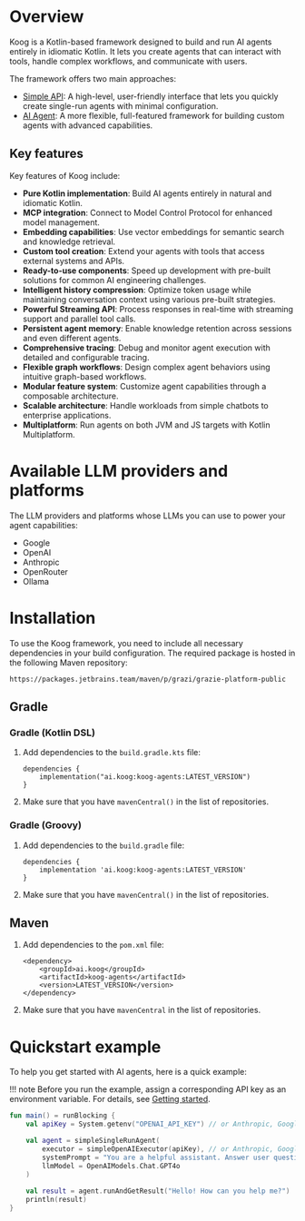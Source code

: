 # Overview

Koog is a Kotlin-based framework designed to build and run AI agents entirely in idiomatic Kotlin.
It lets you create agents that can interact with tools, handle complex workflows, and communicate with users.

The framework offers two main approaches:

* [Simple API](simple-api-getting-started): A high-level, user-friendly interface that lets you quickly create single-run agents with minimal configuration.
* [AI Agent](ai-agent-getting-started): A more flexible, full-featured framework for building custom agents with advanced capabilities.

## Key features

Key features of Koog include:

- **Pure Kotlin implementation**: Build AI agents entirely in natural and idiomatic Kotlin.
- **MCP integration**: Connect to Model Control Protocol for enhanced model management.
- **Embedding capabilities**: Use vector embeddings for semantic search and knowledge retrieval.
- **Custom tool creation**: Extend your agents with tools that access external systems and APIs.
- **Ready-to-use components**: Speed up development with pre-built solutions for common AI engineering challenges.
- **Intelligent history compression**: Optimize token usage while maintaining conversation context using various pre-built strategies.
- **Powerful Streaming API**: Process responses in real-time with streaming support and parallel tool calls.
- **Persistent agent memory**: Enable knowledge retention across sessions and even different agents.
- **Comprehensive tracing**: Debug and monitor agent execution with detailed and configurable tracing.
- **Flexible graph workflows**: Design complex agent behaviors using intuitive graph-based workflows.
- **Modular feature system**: Customize agent capabilities through a composable architecture.
- **Scalable architecture**: Handle workloads from simple chatbots to enterprise applications.
- **Multiplatform**: Run agents on both JVM and JS targets with Kotlin Multiplatform.

# Available LLM providers and platforms

The LLM providers and platforms whose LLMs you can use to power your agent capabilities:

- Google
- OpenAI
- Anthropic
- OpenRouter
- Ollama

# Installation

To use the Koog framework, you need to include all necessary dependencies in your build configuration.
The required package is hosted in the following Maven repository:

```
https://packages.jetbrains.team/maven/p/grazi/grazie-platform-public
```

## Gradle

### Gradle (Kotlin DSL)

1. Add dependencies to the `build.gradle.kts` file:

    ```
    dependencies {
        implementation("ai.koog:koog-agents:LATEST_VERSION")
    }
    ```

2. Make sure that you have `mavenCentral()` in the list of repositories.

### Gradle (Groovy)

1. Add dependencies to the `build.gradle` file:

    ```
    dependencies {
        implementation 'ai.koog:koog-agents:LATEST_VERSION'
    }
    ```

2. Make sure that you have `mavenCentral()` in the list of repositories.

## Maven

1. Add dependencies to the `pom.xml` file:

    ```
    <dependency>
        <groupId>ai.koog</groupId>
        <artifactId>koog-agents</artifactId>
        <version>LATEST_VERSION</version>
    </dependency>
    ```

2. Make sure that you have `mavenCentral` in the list of repositories.


# Quickstart example

To help you get started with AI agents, here is a quick example:

!!! note
    Before you run the example, assign a corresponding API key as an environment variable. For details, see [Getting started](simple-api-getting-started.md).

```kotlin
fun main() = runBlocking {
    val apiKey = System.getenv("OPENAI_API_KEY") // or Anthropic, Google, OpenRouter, etc.

    val agent = simpleSingleRunAgent(
        executor = simpleOpenAIExecutor(apiKey), // or Anthropic, Google, OpenRouter, etc.
        systemPrompt = "You are a helpful assistant. Answer user questions concisely.",
        llmModel = OpenAIModels.Chat.GPT4o
    )
   
    val result = agent.runAndGetResult("Hello! How can you help me?")
    println(result)
}
```
